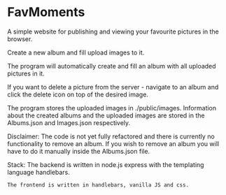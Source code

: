 # FavMoments

A simple website for publishing and viewing your favourite pictures in the browser.

Create a new album and fill upload images to it.

The program will automatically create and fill an album with all uploaded pictures in it.

If you want to delete a picture from the server - navigate to an album and click the delete icon on top of the desired image.

The program stores the uploaded images in ./public/images.
Information about the created albums and the uploaded images are stored in the Albums.json and Images.json respectively.

Disclaimer:
	The code is not yet fully refactored and there is currently no functionality to remove an album. 
	If you wish to remove an album you will have to do it manually inside the Albums.json file.

Stack:
	The backend is written in node.js express with the templating language handlebars.

	The frontend is written in handlebars, vanilla JS and css.